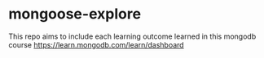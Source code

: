 # mongoose-explore

This repo aims to include each learning outcome learned in this mongodb course
https://learn.mongodb.com/learn/dashboard
